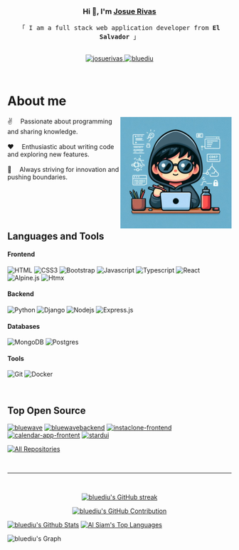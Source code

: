<!-- Intro  -->
<h3 align="center">
    Hi 👋, I'm
      <b><a target="_blank" href="https://jrivas-porfolio.vercel.app/">Josue Rivas</a></b>
    </samp>
</h3>

<p align="center"> 
  <samp>
    「 I am a full stack web application developer from <b>El Salvador</b> 」
    <br>
    <br>
  </samp>
</p>

<p align="center">
 <a href="https://jrivas-porfolio.vercel.app/" target="blank">
  <img src="https://img.shields.io/badge/Website-DC143C?style=for-the-badge&logo=medium&logoColor=white" alt="josuerivas" />
 </a>
 <a href="https://www.linkedin.com/public-profile/settings?trk=d_flagship3_profile_self_view_public_profile" target="_blank">
  <img src="https://img.shields.io/badge/LinkedIn-0077B5?style=for-the-badge&logo=linkedin&logoColor=white" alt="bluediu"/>
 </a>
</p>
<br />

<!-- About Section -->

# About me

<p>
 <img align="right" width="250" height="250" src="/assets/programmer.jpg" alt="Coding gif" />
  
 ✌️&emsp; Passionate about programming and sharing knowledge.<br/><br/>
 ❤️&emsp; Enthusiastic about writing code and exploring new features.<br/><br/>
 🚀&emsp; Always striving for innovation and pushing boundaries.<br/><br/>
</p>
<br/>
<br/>
<br/>

## Languages and Tools

#### Frontend

<!-- ![Redux](https://img.shields.io/badge/Redux-593D88?style=for-the-badge&logo=redux&logoColor=white) -->
<!-- ![SASS Badge](https://img.shields.io/badge/Sass-CC6699?style=for-the-badge&logo=sass&logoColor=white) -->
<!-- ![Tailwind](https://img.shields.io/badge/Tailwind_CSS-092749?style=for-the-badge&logo=tailwindcss&logoColor=06B6D4&labelColor=000000) -->
<!-- ![React Query](https://img.shields.io/badge/-React_Query-FF4154?style=for-the-badge&logo=react%20query&logoColor=white) -->
<!-- ![Next.js](https://img.shields.io/badge/next.js-000000?style=for-the-badge&logo=nextdotjs&logoColor=white) -->

![HTML](https://img.shields.io/badge/HTML5-E34F26?style=for-the-badge&logo=html5&logoColor=white)
![CSS3](https://img.shields.io/badge/CSS3-1572B6?style=for-the-badge&logo=css3&logoColor=white)
![Bootstrap](https://img.shields.io/badge/Bootstrap-563D7C?style=for-the-badge&logo=bootstrap&logoColor=white)
![Javascript](https://img.shields.io/badge/Javascript-F0DB4F?style=for-the-badge&labelColor=black&logo=javascript&logoColor=F0DB4F)
![Typescript](https://img.shields.io/badge/Typescript-007acc?style=for-the-badge&labelColor=black&logo=typescript&logoColor=007acc)
![React](https://img.shields.io/badge/-React-61DBFB?style=for-the-badge&labelColor=black&logo=react&logoColor=61DBFB)
![Alpine.js](https://img.shields.io/badge/Alpine.js-8BC0D0?style=for-the-badge&labelColor=black&logo=alpine.js&logoColor=8BC0D0)
![Htmx](https://img.shields.io/badge/htmx-E34F26?style=for-the-badge&labelColor=black&logo=htmx&logoColor=E34F26)

#### Backend

![Python](https://img.shields.io/badge/Python-3776AB?style=for-the-badge&labelColor=black&logo=python&logoColor=3776AB)
![Django](https://img.shields.io/badge/Django-092E20?style=for-the-badge&labelColor=black&logo=django&logoColor=white)
![Nodejs](https://img.shields.io/badge/Nodejs-3C873A?style=for-the-badge&labelColor=black&logo=node.js&logoColor=3C873A)
![Express.js](https://img.shields.io/badge/Express.js-000000?style=for-the-badge&logo=express&logoColor=white)

#### Databases

![MongoDB](https://img.shields.io/badge/MongoDB-4EA94B?style=for-the-badge&logo=mongodb&logoColor=white)
![Postgres](https://img.shields.io/badge/PostgreSQL-336791?style=for-the-badge&labelColor=black&logo=postgresql&logoColor=336791)

<!-- ![SQLServer](https://img.shields.io/badge/SQL%20Server-CC2927?style=for-the-badge&labelColor=black&logo=microsoft-sql-server&logoColor=CC2927) -->

#### Tools

<!-- ![Linux](https://img.shields.io/badge/Linux-FCC624?style=for-the-badge&labelColor=white&logo=linux&logoColor=000) -->
<!-- ![Pycharm](https://img.shields.io/badge/PyCharm-000000?style=for-the-badge&labelColor=green&logo=pycharm&logoColor=000000) -->
<!-- ![VSCode](https://img.shields.io/badge/Visual_Studio-0078d7?style=for-the-badge&logo=visual%20studio&logoColor=white) -->
<!-- ![Markdown](https://img.shields.io/badge/Markdown-000000?style=for-the-badge&logo=markdown&logoColor=white) -->

![Git](https://img.shields.io/badge/Git-F05032?style=for-the-badge&logo=git&logoColor=white)
![Docker](https://img.shields.io/badge/Docker-2496ED?style=for-the-badge&labelColor=black&logo=docker&logoColor=2496ED)

<br/>

## Top Open Source

[![bluewave](https://github-readme-stats.vercel.app/api/pin/?username=bluediu&repo=bluewave&border_color=61dbfb&bg_color=0D1117&title_color=C9D1D9&text_color=8B949E&icon_color=61dbfb)](https://github.com/bluediu/bluewave)
[![bluewavebackend](https://github-readme-stats.vercel.app/api/pin/?username=bluediu&repo=bluewave-backend&border_color=61dbfb&bg_color=0D1117&title_color=C9D1D9&text_color=8B949E&icon_color=61dbfb)](https://github.com/bluediu/bluewave-backend)
[![instaclone-frontend](https://github-readme-stats.vercel.app/api/pin/?username=bluediu&repo=instaclone-frontend&border_color=61dbfb&bg_color=0D1117&title_color=C9D1D9&text_color=8B949E&icon_color=61dbfb)](https://github.com/bluediu/instaclone-frontend)
[![calendar-app-frontent](https://github-readme-stats.vercel.app/api/pin/?username=bluediu&repo=calendar-app-frontent&border_color=61dbfb&bg_color=0D1117&title_color=C9D1D9&text_color=8B949E&icon_color=61dbfb)](https://github.com/bluediu/calendar-app-frontent)
[![stardui](https://github-readme-stats.vercel.app/api/pin/?username=bluediu&repo=stardiu&border_color=61dbfb&bg_color=0D1117&title_color=C9D1D9&text_color=8B949E&icon_color=61dbfb)](https://github.com/bluediu/stardiu)

<p align="left">
  <a href="https://github.com/bluediu?tab=repositories" target="_blank"><img alt="All Repositories" title="All Repositories" src="https://img.shields.io/badge/-All%20Repos-2962FF?style=for-the-badge&logo=koding&logoColor=white"/></a>
</p>

<br/>
<hr/>
<br/>

<p align="center">
  <a href="https://github.com/bluediu">
    <img src="https://github-readme-streak-stats.herokuapp.com/?user=bluediu&theme=radical&border=61dbfb&background=0D1117" alt="bluediu's GitHub streak"/>
  </a>
</p>

<p align="center">
  <a href="https://github.com/bluediu">
    <img src="https://github-profile-summary-cards.vercel.app/api/cards/profile-details?username=bluediu&theme=radical" alt="bluediu's GitHub Contribution"/>
  </a>
</p>

<a> 
  <a href="https://github.com/bluediu"><img alt="bluediu's Github Stats" src="https://denvercoder1-github-readme-stats.vercel.app/api?username=bluediu&show_icons=true&count_private=true&theme=react&border_color=61dbfb&bg_color=0D1117&title_color=F85D7F&icon_color=F8D866" height="192px" width="49.5%"/></a>
  <a href="https://github.com/bluediu"><img alt="Al Siam's Top Languages" src="https://denvercoder1-github-readme-stats.vercel.app/api/top-langs/?username=bluediu&langs_count=8&layout=compact&theme=react&border_color=61dbfb&bg_color=0D1117&title_color=F85D7F&icon_color=F8D866" height="192px" width="49.5%"/></a>
  <br/>
</a>

![bluediu's Graph](https://github-readme-activity-graph.vercel.app/graph?username=bluediu&custom_title=Bluediu%20GitHub%20Activity%20Graph&bg_color=0D1117&color=61dbfb&line=61dbfb&point=61dbfb&area_color=FFFFFF&title_color=FFFFFF&area=true)
